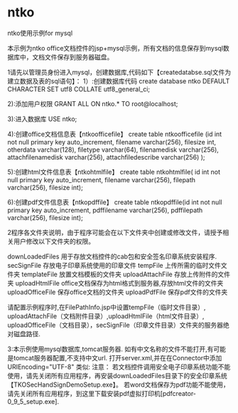 # ntko
ntko使用示例for mysql


本示例为ntko office文档控件的jsp+mysql示例，所有文档的信息保存到mysql数据库中，文档文件保存到服务器磁盘。

1请先以管理员身份进入mysql，创建数据库,代码如下【createdatabse.sql文件为建立数据及表的sql语句】：
1）:创建数据库代码
create database ntko DEFAULT CHARACTER SET utf8 COLLATE utf8_general_ci;

2):添加用户权限
GRANT ALL ON ntko.* TO root@localhost;

3):进入数据库
USE ntko;

4):创建office文档信息表【ntkoofficefile】
create table ntkoofficefile (id int not null primary key auto_increment,
filename varchar(256),
filesize int,
otherdata varchar(128),
filetype varchar(64),
filenamedisk varchar(256),
attachfilenamedisk varchar(256),
attachfiledescribe varchar(256)
);
 

5):创建html文件信息表【ntkohtmlfile】
create table ntkohtmlfile( id int not null primary key auto_increment,
filename varchar(256),
filepath varchar(256),
filesize int);
 

6):创建pdf文件信息表【ntkopdffile】
create table ntkopdffile(id int not null primary key auto_increment,
pdffilename varchar(256),
pdffilepath varchar(256),
filesize int);
 
2程序各文件夹说明，由于程序可能会在以下文件夹中创建或修改文件，请授予相关用户修改以下文件夹的权限。

downLoadedFiles 用于存放文档控件的cab包和安全签名印章系统安装程序.
secSignFile 存放电子印章系统使用的印章文件
tempFile 上传所需的临时文件文件夹
templateFile 放置文档模板的文件夹
uploadAttachFile 存放上传附件的文件夹
uploadHtmlFile  office文档保存为html格式到服务器,存放html文件的文件夹
uploadOfficeFile 保存office文档的文件夹
uploadPdfFile  保存pdf文件的文件夹

请配置示例程序时,在FilePathInfo.jsp中设置tempFile（临时文件目录）, uploadAttachFile（文档附件目录）,uploadHtmlFile（html文件目录）, uploadOfficeFile（文档目录），secSignFile（印章文件目录）文件夹的服务器绝对磁盘路径.

3:本示例使用mysql数据库,tomcat服务器.
如有中文名称的文件不能打开,有可能是tomcat服务器配置,不支持中文url.   打开server.xml,并在在Connector中添加  URIEncoding="UTF-8"
类似:
<Connector port="8080" protocol="HTTP/1.1" connectionTimeout="20000" redirectPort="8443" URIEncoding="UTF-8"/>
注意：
若文档控件调用安全电子印章系统功能不能使用，请先关闭所有应用程序，再安装downLoadedFiles目录下的安全印章系统【TKOSecHandSignDemoSetup.exe】。
若word文档保存为pdf功能不能使用，请先关闭所有应用程序，到这里下载安装pdf虚拟打印机[pdfcreator-0_9_5_setup.exe].


